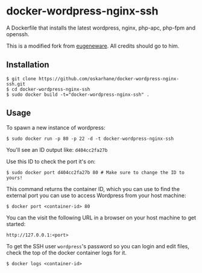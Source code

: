 # docker-wordpress-nginx-ssh

A Dockerfile that installs the latest wordpress, nginx, php-apc, php-fpm and openssh.

This is a modified fork from [eugeneware](https://github.com/eugeneware/docker-wordpress-nginx). All credits should go to him.

## Installation

    $ git clone https://github.com/oskarhane/docker-wordpress-nginx-ssh.git
    $ cd docker-wordpress-nginx-ssh
    $ sudo docker build -t="docker-wordpress-nginx-ssh" .

## Usage

To spawn a new instance of wordpress:

    $ sudo docker run -p 80 -p 22 -d -t docker-wordpress-nginx-ssh

You'll see an ID output like: `d404cc2fa27b`

Use this ID to check the port it's on:

    $ sudo docker port d404cc2fa27b 80 # Make sure to change the ID to yours!

This command returns the container ID, which you can use to find the external port you can use to access Wordpress from your host machine:

    $ docker port <container-id> 80

You can the visit the following URL in a browser on your host machine to get started:

    http://127.0.0.1:<port>

To get the SSH user `wordpress`'s password so you can login and edit files, check the top of the docker container logs for it.

    $ docker logs <container-id>
